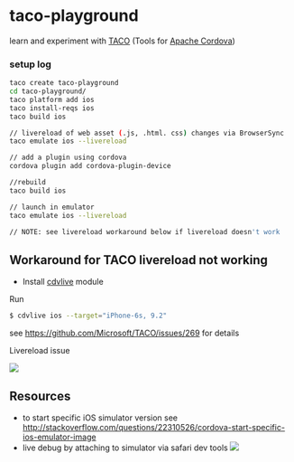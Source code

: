 # taco-playground

learn and experiment with [TACO](http://taco.tools/) (Tools for [Apache Cordova](https://cordova.apache.org/))

### setup log

```sh
taco create taco-playground
cd taco-playground/
taco platform add ios
taco install-reqs ios
taco build ios

// livereload of web asset (.js, .html. css) changes via BrowserSync
taco emulate ios --livereload

// add a plugin using cordova
cordova plugin add cordova-plugin-device

//rebuild
taco build ios

// launch in emulator
taco emulate ios --livereload

// NOTE: see livereload workaround below if livereload doesn't work
```

## Workaround for TACO livereload not working

* Install [cdvlive](https://www.npmjs.com/package/cdvlive) module

Run

```sh
$ cdvlive ios --target="iPhone-6s, 9.2"
```

see <https://github.com/Microsoft/TACO/issues/269> for details

Livereload issue

![](http://static-content-01.s3-website-us-east-1.amazonaws.com/taco-playground_—_-bash_—_80×24_and_index_js_—__Users_pfeilbr_Dropbox_mac01_Users_brianpfeil_projects_taco-playground_1CEF80DE.png)

## Resources

* to start specific iOS simulator version see <http://stackoverflow.com/questions/22310526/cordova-start-specific-ios-emulator-image>
* live debug by attaching to simulator via safari dev tools ![](http://static-content-01.s3-website-us-east-1.amazonaws.com/Screenshot_5_20_16__1_35_PM_1CEF826B.png)
